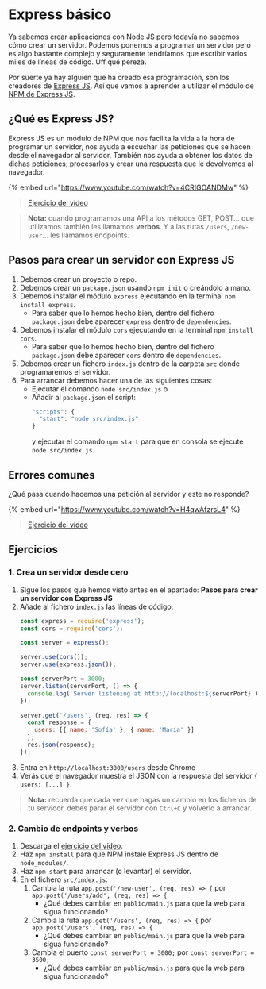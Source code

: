 # Express básico

Ya sabemos crear aplicaciones con Node JS pero todavía no sabemos cómo crear un servidor. Podemos ponernos a programar un servidor pero es algo bastante complejo y seguramente tendríamos que escribir varios miles de líneas de código. Uff qué pereza.

Por suerte ya hay alguien que ha creado esa programación, son los creadores de [Express JS](https://expressjs.com/). Así que vamos a aprender a utilizar el módulo de [NPM de Express JS](https://www.npmjs.com/package/express).

## ¿Qué es Express JS?

Express JS es un módulo de NPM que nos facilita la vida a la hora de programar un servidor, nos ayuda a escuchar las peticiones que se hacen desde el navegador al servidor. También nos ayuda a obtener los datos de dichas peticiones, procesarlos y crear una respuesta que le devolvemos al navegador.

{% embed url="https://www.youtube.com/watch?v=4CRIGOANDMw" %}

> [Ejercicio del vídeo](https://github.com/Adalab/ejercicios-de-los-materiales/tree/main/promo-l/4-2-express-basic)

> **Nota:** cuando programamos una API a los métodos GET, POST... que utilizamos también les llamamos **verbos**. Y a las rutas `/users`, `/new-user`... les llamamos endpoints.

## Pasos para crear un servidor con Express JS

1. Debemos crear un proyecto o repo.
1. Debemos crear un `package.json` usando `npm init` o creándolo a mano.
1. Debemos instalar el módulo `express` ejecutando en la terminal `npm install express`.
   - Para saber que lo hemos hecho bien, dentro del fichero `package.json` debe aparecer `express` dentro de `dependencies`.
1. Debemos instalar el módulo `cors` ejecutando en la terminal `npm install cors`.
   - Para saber que lo hemos hecho bien, dentro del fichero `package.json` debe aparecer `cors` dentro de `dependencies`.
1. Debemos crear un fichero `index.js` dentro de la carpeta `src` donde programaremos el servidor.
1. Para arrancar debemos hacer una de las siguientes cosas:
   - Ejecutar el comando `node src/index.js` o
   - Añadir al `package.json` el script:
     ```js
     "scripts": {
       "start": "node src/index.js"
     }
     ```
     y ejecutar el comando `npm start` para que en consola se ejecute `node src/index.js`.

## Errores comunes

¿Qué pasa cuando hacemos una petición al servidor y este no responde?

{% embed url="https://www.youtube.com/watch?v=H4qwAfzrsL4" %}

> [Ejercicio del vídeo](https://github.com/Adalab/ejercicios-de-los-materiales/tree/main/promo-l/4-2-express-basic)

## Ejercicios

### 1. Crea un servidor desde cero

1. Sigue los pasos que hemos visto antes en el apartado: **Pasos para crear un servidor con Express JS**
1. Añade al fichero `index.js` las líneas de código:
   ```js
   const express = require('express');
   const cors = require('cors');

   const server = express();

   server.use(cors());
   server.use(express.json());

   const serverPort = 3000;
   server.listen(serverPort, () => {
     console.log(`Server listening at http://localhost:${serverPort}`);
   });

   server.get('/users', (req, res) => {
     const response = {
       users: [{ name: 'Sofía' }, { name: 'María' }]
     };
     res.json(response);
   });
   ```
1. Entra en `http://localhost:3000/users` desde Chrome
1. Verás que el navegador muestra el JSON con la respuesta del servidor `{ users: [...] }`.

> **Nota:** recuerda que cada vez que hagas un cambio en los ficheros de tu servidor, debes parar el servidor con `Ctrl+C` y volverlo a arrancar.

### 2. Cambio de endpoints y verbos

1. Descarga el [ejercicio del vídeo](https://github.com/Adalab/ejercicios-de-los-materiales/tree/main/promo-l/4-2-express-basic).
1. Haz `npm install` para que NPM instale Express JS dentro de `node_modules/`.
1. Haz `npm start` para arrancar (o levantar) el servidor.
1. En el fichero `src/index.js`:
   1. Cambia la ruta `app.post('/new-user', (req, res) => {` por `app.post('/users/add', (req, res) => {`
      - ¿Qué debes cambiar en `public/main.js` para que la web para sigua funcionando?
   1. Cambia la ruta `app.get('/users', (req, res) => {` por `app.post('/users', (req, res) => {`
      - ¿Qué debes cambiar en `public/main.js` para que la web para sigua funcionando?
   1. Cambia el puerto `const serverPort = 3000;` por `const serverPort = 3500;`
      - ¿Qué debes cambiar en `public/main.js` para que la web para sigua funcionando?
